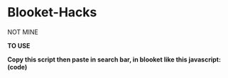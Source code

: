 # Blooket-Hacks
NOT MINE <p>
<b>TO USE <b><p>
  Copy this script then paste in search bar, in blooket like this javascript:(code)
